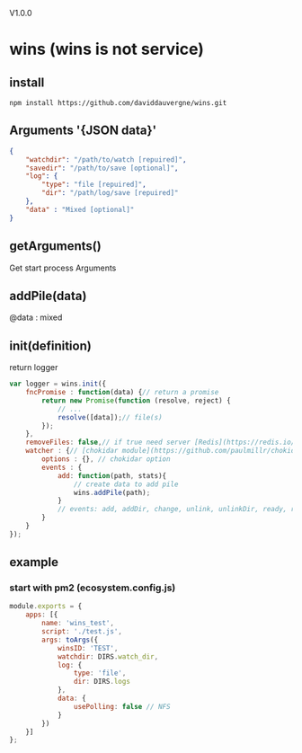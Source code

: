 V1.0.0

# wins (wins is not service)

## install

	npm install https://github.com/daviddauvergne/wins.git

## Arguments '{JSON data}'

```json
{
	"watchdir": "/path/to/watch [repuired]",
	"savedir": "/path/to/save [optional]",
	"log": {
		"type": "file [repuired]",
		"dir": "/path/log/save [repuired]"
	},
	"data" : "Mixed [optional]"
}
```
## getArguments()

Get start process Arguments

## addPile(data)

@data : mixed

## init(definition)

return logger

```javascript
var logger = wins.init({
	fncPromise : function(data) {// return a promise
		return new Promise(function (resolve, reject) {
			// ...
			resolve([data]);// file(s)
		});
	},
	removeFiles: false,// if true need server [Redis](https://redis.io/)
	watcher : {// [chokidar module](https://github.com/paulmillr/chokidar)
		options : {}, // chokidar option
		events : {
			add: function(path, stats){
				// create data to add pile
				wins.addPile(path);
			}
			// events: add, addDir, change, unlink, unlinkDir, ready, raw, error
		}
	}
});
```
## example

### start with pm2 (ecosystem.config.js)

```javascript
module.exports = {
	apps: [{
		name: 'wins_test',
		script: './test.js',
		args: toArgs({
			winsID: 'TEST',
			watchdir: DIRS.watch_dir,
			log: {
				type: 'file',
				dir: DIRS.logs
			},
			data: {
				usePolling: false // NFS
			}
		})
	}]
};
```

